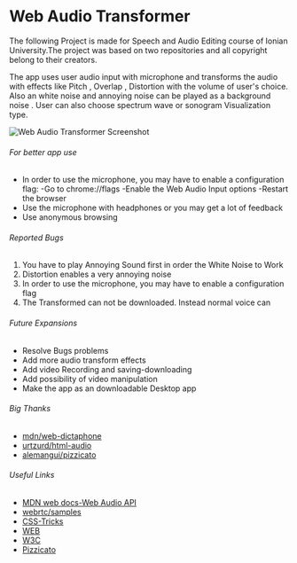 # Web Audio Transformer

The following Project is made for Speech and Audio Editing course of Ionian University.The project was based on
two repositories and all copyright belong to their creators.

The app uses user audio input with microphone and transforms the audio with effects like Pitch , Overlap , Distortion with the volume of user's choice. Also an white noise and annoying noise can be played as a background noise . User can also choose spectrum wave or sonogram Visualization type.

![Web Audio Transformer Screenshot](https://github.com/web-audio-transformer/Screenshot.PNG "Screenshot of the Web Audio API app")

###### For better app use

- In order to use the microphone, you may have to enable a configuration flag:
    -Go to chrome://flags
    -Enable the Web Audio Input options
    -Restart the browser
- Use the microphone with headphones or you may get a lot of feedback
- Use anonymous browsing

###### Reported Bugs

1. You have to play Annoying Sound first in order the White Noise to Work
2. Distortion enables a very annoying noise
3. In order to use the microphone, you may have to enable a configuration flag
4. The Transformed can not be downloaded. Instead normal voice can

###### Future Expansions

- Resolve Bugs problems
- Add more audio transform effects
- Add video Recording and saving-downloading
- Add possibility of video manipulation
- Make the app as an downloadable Desktop app

###### Big Thanks

- [mdn/web-dictaphone](https://github.com/mdn/web-dictaphone)
- [urtzurd/html-audio](https://github.com/urtzurd/html-audio)
- [alemangui/pizzicato](https://github.com/alemangui/pizzicato)

###### Useful Links

- [MDN web docs-Web Audio API](https://developer.mozilla.org/en-US/docs/Web/API/Web_Audio_API)
- [webrtc/samples](https://github.com/webrtc/samples/tree/gh-pages/src/content/getusermedia/record)
- [CSS-Tricks](https://css-tricks.com/introduction-web-audio-api/)
- [WEB](https://developers.google.com/web/updates/2016/01/mediarecorder)
- [W3C](https://w3c.github.io/mediacapture-record/MediaRecorder.html)
- [Pizzicato](https://alemangui.github.io/pizzicato/)
